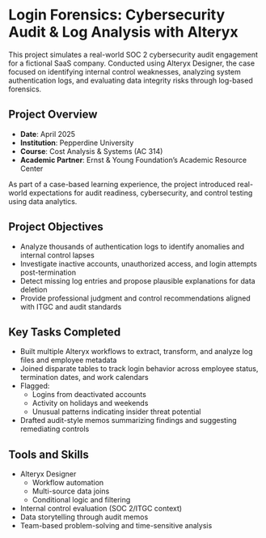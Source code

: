 # Login Forensics: Cybersecurity Audit & Log Analysis with Alteryx

This project simulates a real-world SOC 2 cybersecurity audit engagement for a fictional SaaS company. Conducted using Alteryx Designer, the case focused on identifying internal control weaknesses, analyzing system authentication logs, and evaluating data integrity risks through log-based forensics.

## Project Overview

- **Date**: April 2025  
- **Institution**: Pepperdine University  
- **Course**: Cost Analysis & Systems (AC 314)  
- **Academic Partner**: Ernst & Young Foundation’s Academic Resource Center  

As part of a case-based learning experience, the project introduced real-world expectations for audit readiness, cybersecurity, and control testing using data analytics.

## Project Objectives

- Analyze thousands of authentication logs to identify anomalies and internal control lapses
- Investigate inactive accounts, unauthorized access, and login attempts post-termination
- Detect missing log entries and propose plausible explanations for data deletion
- Provide professional judgment and control recommendations aligned with ITGC and audit standards

## Key Tasks Completed

- Built multiple Alteryx workflows to extract, transform, and analyze log files and employee metadata
- Joined disparate tables to track login behavior across employee status, termination dates, and work calendars
- Flagged:
  - Logins from deactivated accounts
  - Activity on holidays and weekends
  - Unusual patterns indicating insider threat potential
- Drafted audit-style memos summarizing findings and suggesting remediating controls

## Tools and Skills

- Alteryx Designer
  - Workflow automation
  - Multi-source data joins
  - Conditional logic and filtering
- Internal control evaluation (SOC 2/ITGC context)
- Data storytelling through audit memos
- Team-based problem-solving and time-sensitive analysis
